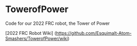 # TowerofPower
Code for our 2022 FRC robot, the Tower of Power

[2022 FRC Robot Wiki] (https://github.com/Esquimalt-Atom-Smashers/TowerofPower/wiki)

